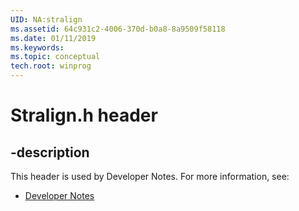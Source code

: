 ```yaml
---
UID: NA:stralign
ms.assetid: 64c931c2-4006-370d-b0a8-8a9509f58118
ms.date: 01/11/2019
ms.keywords: 
ms.topic: conceptual
tech.root: winprog
---
```


# Stralign.h header


## -description


This header is used by Developer Notes. For more information, see:

- [Developer Notes](../_winprog/index.md)

